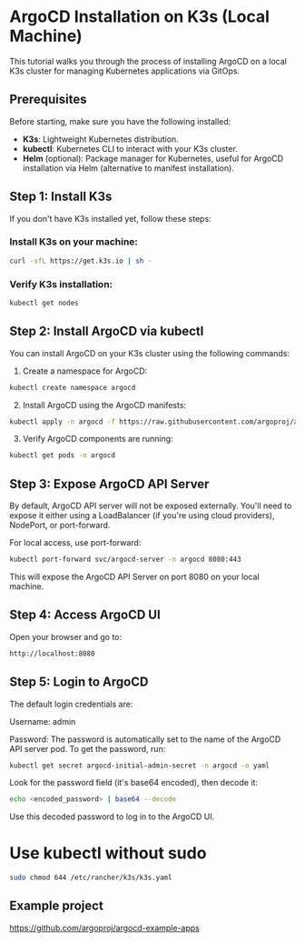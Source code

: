 # ArgoCD Installation on K3s (Local Machine)

This tutorial walks you through the process of installing ArgoCD on a local K3s cluster for managing Kubernetes applications via GitOps.

## Prerequisites

Before starting, make sure you have the following installed:

- **K3s**: Lightweight Kubernetes distribution.
- **kubectl**: Kubernetes CLI to interact with your K3s cluster.
- **Helm** (optional): Package manager for Kubernetes, useful for ArgoCD installation via Helm (alternative to manifest installation).

## Step 1: Install K3s

If you don't have K3s installed yet, follow these steps:

### Install K3s on your machine:

```bash
curl -sfL https://get.k3s.io | sh -
```
### Verify K3s installation:

```bash
kubectl get nodes
```

## Step 2: Install ArgoCD via kubectl
You can install ArgoCD on your K3s cluster using the following commands:
1. Create a namespace for ArgoCD:

```bash
kubectl create namespace argocd
```

2. Install ArgoCD using the ArgoCD manifests:

```bash
kubectl apply -n argocd -f https://raw.githubusercontent.com/argoproj/argo-cd/stable/manifests/install.yaml
```

3. Verify ArgoCD components are running:

```bash
kubectl get pods -n argocd
```

## Step 3: Expose ArgoCD API Server

By default, ArgoCD API server will not be exposed externally. You'll need to expose it either using a LoadBalancer (if you're using cloud providers), NodePort, or port-forward.

For local access, use port-forward:
```bash
kubectl port-forward svc/argocd-server -n argocd 8080:443
```
This will expose the ArgoCD API Server on port 8080 on your local machine.

## Step 4: Access ArgoCD UI
Open your browser and go to:
```bash
http://localhost:8080
```

## Step 5: Login to ArgoCD
The default login credentials are:

Username: admin

Password: The password is automatically set to the name of the ArgoCD API server pod. To get the password, run:
```bash
kubectl get secret argocd-initial-admin-secret -n argocd -o yaml
```
Look for the password field (it's base64 encoded), then decode it:
```bash
echo <encoded_password> | base64 --decode
```
Use this decoded password to log in to the ArgoCD UI.

# Use kubectl without sudo
```bash
sudo chmod 644 /etc/rancher/k3s/k3s.yaml
```

## Example project 

https://github.com/argoproj/argocd-example-apps

